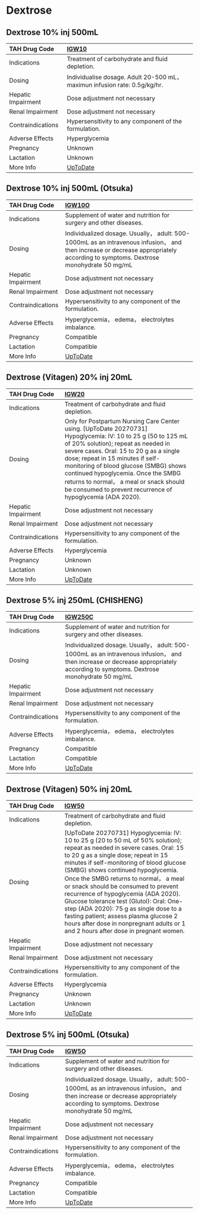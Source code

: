 # Dextrose

## Dextrose 10% inj 500mL

| TAH Drug Code      | [IGW10](https://www.tahsda.org.tw/drugs/hissearch.php?drug_code=IGW10)                                  |
|:-------------------|:--------------------------------------------------------------------------------------------------------|
| Indications        | Treatment of carbohydrate and fluid depletion.                                                          |
| Dosing             | Individualise dosage. Adult 20-500 mL， maximun infusion rate: 0.5g/kg/hr.                              |
| Hepatic Impairment | Dose adjustment not necessary                                                                           |
| Renal Impairment   | Dose adjustment not necessary                                                                           |
| Contraindications  | Hypersensitivity to any component of the formulation.                                                   |
| Adverse Effects    | Hyperglycemia                                                                                           |
| Pregnancy          | Unknown                                                                                                 |
| Lactation          | Unknown                                                                                                 |
| More Info          | [UpToDate](https://www.uptodate.com/contents/instant-glucose-and-intravenous-dextrose-drug-information) |

## Dextrose 10% inj 500mL (Otsuka)

| TAH Drug Code      | [IGW10O](https://www.tahsda.org.tw/drugs/hissearch.php?drug_code=IGW10O)                                                                                                         |
|:-------------------|:---------------------------------------------------------------------------------------------------------------------------------------------------------------------------------|
| Indications        | Supplement of water and nutrition for surgery and other diseases.                                                                                                                |
| Dosing             | Individualized dosage. Usually， adult: 500-1000mL as an intravenous infusion， and then increase or decrease appropriately according to symptoms. Dextrose monohydrate 50 mg/mL |
| Hepatic Impairment | Dose adjustment not necessary                                                                                                                                                    |
| Renal Impairment   | Dose adjustment not necessary                                                                                                                                                    |
| Contraindications  | Hypersensitivity to any component of the formulation.                                                                                                                            |
| Adverse Effects    | Hyperglycemia， edema， electrolytes imbalance.                                                                                                                                  |
| Pregnancy          | Compatible                                                                                                                                                                       |
| Lactation          | Compatible                                                                                                                                                                       |
| More Info          | [UpToDate](https://www.uptodate.com/contents/instant-glucose-and-intravenous-dextrose-drug-information)                                                                          |

## Dextrose (Vitagen) 20% inj 20mL

| TAH Drug Code      | [IGW20](https://www.tahsda.org.tw/drugs/hissearch.php?drug_code=IGW20)                                                                                                                                                                                                                                                                                                                                                    |
|:-------------------|:--------------------------------------------------------------------------------------------------------------------------------------------------------------------------------------------------------------------------------------------------------------------------------------------------------------------------------------------------------------------------------------------------------------------------|
| Indications        | Treatment of carbohydrate and fluid depletion.                                                                                                                                                                                                                                                                                                                                                                            |
| Dosing             | Only for Postpartum Nursing Care Center using. [UpToDate 20270731] Hypoglycemia: IV: 10 to 25 g (50 to 125 mL of 20% solution); repeat as needed in severe cases. Oral: 15 to 20 g as a single dose; repeat in 15 minutes if self-monitoring of blood glucose (SMBG) shows continued hypoglycemia. Once the SMBG returns to normal， a meal or snack should be consumed to prevent recurrence of hypoglycemia (ADA 2020). |
| Hepatic Impairment | Dose adjustment not necessary                                                                                                                                                                                                                                                                                                                                                                                             |
| Renal Impairment   | Dose adjustment not necessary                                                                                                                                                                                                                                                                                                                                                                                             |
| Contraindications  | Hypersensitivity to any component of the formulation.                                                                                                                                                                                                                                                                                                                                                                     |
| Adverse Effects    | Hyperglycemia                                                                                                                                                                                                                                                                                                                                                                                                             |
| Pregnancy          | Unknown                                                                                                                                                                                                                                                                                                                                                                                                                   |
| Lactation          | Unknown                                                                                                                                                                                                                                                                                                                                                                                                                   |
| More Info          | [UpToDate](https://www.uptodate.com/contents/instant-glucose-and-intravenous-dextrose-drug-information)                                                                                                                                                                                                                                                                                                                   |

## Dextrose 5% inj 250mL (CHISHENG)

| TAH Drug Code      | [IGW250C](https://www.tahsda.org.tw/drugs/hissearch.php?drug_code=IGW250C)                                                                                                       |
|:-------------------|:---------------------------------------------------------------------------------------------------------------------------------------------------------------------------------|
| Indications        | Supplement of water and nutrition for surgery and other diseases.                                                                                                                |
| Dosing             | Individualized dosage. Usually， adult: 500-1000mL as an intravenous infusion， and then increase or decrease appropriately according to symptoms. Dextrose monohydrate 50 mg/mL |
| Hepatic Impairment | Dose adjustment not necessary                                                                                                                                                    |
| Renal Impairment   | Dose adjustment not necessary                                                                                                                                                    |
| Contraindications  | Hypersensitivity to any component of the formulation.                                                                                                                            |
| Adverse Effects    | Hyperglycemia， edema， electrolytes imbalance.                                                                                                                                  |
| Pregnancy          | Compatible                                                                                                                                                                       |
| Lactation          | Compatible                                                                                                                                                                       |
| More Info          | [UpToDate](https://www.uptodate.com/contents/instant-glucose-and-intravenous-dextrose-drug-information)                                                                          |

## Dextrose (Vitagen) 50% inj 20mL

| TAH Drug Code      | [IGW50](https://www.tahsda.org.tw/drugs/hissearch.php?drug_code=IGW50)                                                                                                                                                                                                                                                                                                                                                                                                                                                                                                                        |
|:-------------------|:----------------------------------------------------------------------------------------------------------------------------------------------------------------------------------------------------------------------------------------------------------------------------------------------------------------------------------------------------------------------------------------------------------------------------------------------------------------------------------------------------------------------------------------------------------------------------------------------|
| Indications        | Treatment of carbohydrate and fluid depletion.                                                                                                                                                                                                                                                                                                                                                                                                                                                                                                                                                |
| Dosing             | [UpToDate 20270731] Hypoglycemia: IV: 10 to 25 g (20 to 50 mL of 50% solution); repeat as needed in severe cases. Oral: 15 to 20 g as a single dose; repeat in 15 minutes if self-monitoring of blood glucose (SMBG) shows continued hypoglycemia. Once the SMBG returns to normal， a meal or snack should be consumed to prevent recurrence of hypoglycemia (ADA 2020). Glucose tolerance test (Glutol): Oral: One-step (ADA 2020): 75 g as single dose to a fasting patient; assess plasma glucose 2 hours after dose in nonpregnant adults or 1 and 2 hours after dose in pregnant women. |
| Hepatic Impairment | Dose adjustment not necessary                                                                                                                                                                                                                                                                                                                                                                                                                                                                                                                                                                 |
| Renal Impairment   | Dose adjustment not necessary                                                                                                                                                                                                                                                                                                                                                                                                                                                                                                                                                                 |
| Contraindications  | Hypersensitivity to any component of the formulation.                                                                                                                                                                                                                                                                                                                                                                                                                                                                                                                                         |
| Adverse Effects    | Hyperglycemia                                                                                                                                                                                                                                                                                                                                                                                                                                                                                                                                                                                 |
| Pregnancy          | Unknown                                                                                                                                                                                                                                                                                                                                                                                                                                                                                                                                                                                       |
| Lactation          | Unknown                                                                                                                                                                                                                                                                                                                                                                                                                                                                                                                                                                                       |
| More Info          | [UpToDate](https://www.uptodate.com/contents/instant-glucose-and-intravenous-dextrose-drug-information)                                                                                                                                                                                                                                                                                                                                                                                                                                                                                       |

## Dextrose 5% inj 500mL (Otsuka)

| TAH Drug Code      | [IGW5O](https://www.tahsda.org.tw/drugs/hissearch.php?drug_code=IGW5O)                                                                                                           |
|:-------------------|:---------------------------------------------------------------------------------------------------------------------------------------------------------------------------------|
| Indications        | Supplement of water and nutrition for surgery and other diseases.                                                                                                                |
| Dosing             | Individualized dosage. Usually， adult: 500-1000mL as an intravenous infusion， and then increase or decrease appropriately according to symptoms. Dextrose monohydrate 50 mg/mL |
| Hepatic Impairment | Dose adjustment not necessary                                                                                                                                                    |
| Renal Impairment   | Dose adjustment not necessary                                                                                                                                                    |
| Contraindications  | Hypersensitivity to any component of the formulation.                                                                                                                            |
| Adverse Effects    | Hyperglycemia， edema， electrolytes imbalance.                                                                                                                                  |
| Pregnancy          | Compatible                                                                                                                                                                       |
| Lactation          | Compatible                                                                                                                                                                       |
| More Info          | [UpToDate](https://www.uptodate.com/contents/instant-glucose-and-intravenous-dextrose-drug-information)                                                                          |

